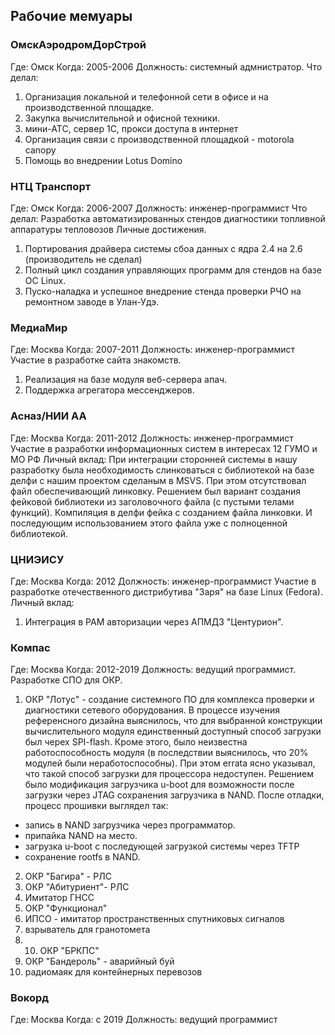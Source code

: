 ## Рабочие мемуары


### ОмскАэродромДорСтрой
Где: Омск
Когда: 2005-2006
Должность: системный адмнистратор.
Что делал: 
1. Организация локальной и телефонной сети в офисе и на производственной площадке.
2. Закупка вычислительной и офисной техники.
3. мини-АТС, сервер 1С, прокси доступа в интернет
4. Организация связи с производственной площадкой - motorola canopy
5. Помощь во внедрении Lotus Domino 

### НТЦ Транспорт
Где:   Омск
Когда: 2006-2007 
Должность: инженер-программист
Что делал:
Разработка автоматизированных стендов диагностики топливной аппаратуры тепловозов
Личные достижения.
1. Портирования драйвера системы сбоа данных с ядра 2.4 на 2.6 (производитель не сделал)
2. Полный цикл создания управляющих программ для стендов на базе ОС Linux. 
3. Пуско-наладка и успешное внедрение стенда проверки РЧО на ремонтном заводе в Улан-Удэ.

### МедиаМир
Где:   Москва
Когда: 2007-2011 
Должность: инженер-программист
Участие в разработке сайта знакомств.
1. Реализация на базе модуля веб-сервера апач.
2. Поддержка агрегатора мессенджеров.

### Асназ/НИИ АА
Где:   Москва
Когда: 2011-2012 
Должность: инженер-программист
Участие в разработки информационных систем в интересах 12 ГУМО и МО РФ
Личный вклад:
При интеграции сторонней системы в нашу разработку была необходимость слинковаться с библиотекой на базе делфи
с нашим проектом сделаным в MSVS. При этом отсутствовал файл обеспечивающий линковку. 
Решением был вариант создания фейковой библиотеки из заголовочного файла (с пустыми телами функций).
Компиляция в делфи фейка с созданием файла линковки. И последующим использованием этого файла уже с полноценной библиотекой.

### ЦНИЭИСУ
Где:   Москва
Когда: 2012 
Должность: инженер-программист
Участие в разработке отечественного дистрибутива "Заря" на базе Linux (Fedora).
Личный вклад: 
1. Интеграция в PAM авторизации через АПМДЗ "Центурион".

### Компас
Где:   Москва
Когда: 2012-2019 
Должность: ведущий программист. Разработке СПО для ОКР.
1. ОКР "Лотус" - создание системного ПО для комплекса проверки и диагностики сетевого оборудования.
В процессе изучения референсного дизайна выяснилось, что для выбранной конструкции вычислительного модуля единственный доступный способ загрузки был черех SPI-flash.
Кроме этого, было неизвестна работоспособность модуля (в последствии выяснилось, что 20% модулей были неработоспособны).
При этом errata ясно указывал, что такой способ загрузки для процессора недоступен. Решением было модификация загрузчика u-boot  для возможности после загрузки через JTAG сохранения загрузчика в NAND. После отладки, процесс прошивки выглядел так:
- запись в NAND загрузчика через программатор.
- припайка NAND на место. 
- загрузка u-boot с последующей загрузкой системы через TFTP
- сохранение rootfs в NAND.
2. ОКР "Багира" - РЛС
3. ОКР "Абитуриент"- РЛС
4. Имитатор ГНСС
5. ОКР "Функционал"
6. ИПСО - имитатор пространственных спутниковых сигналов
7. взрыватель для гранотомета
8. 10. ОКР "БРКПС"
9. ОКР "Бандероль"  - аварийный буй
10. радиомаяк для контейнерных перевозов

### Вокорд
Где:   Москва
Когда: с 2019
Должность: ведущий программист

